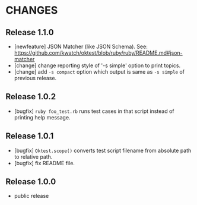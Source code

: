 CHANGES
=======



Release 1.1.0
-------------

* [newfeature] JSON Matcher (like JSON Schema). See:
  https://github.com/kwatch/oktest/blob/ruby/ruby/README.md#json-matcher
* [change] change reporting style of '-s simple' option to print topics.
* [change] add `-s compact` option which output is same as `-s simple` of previous release.



Release 1.0.2
-------------

* [bugfix] `ruby foo_test.rb` runs test cases in that script instead of printing help message.



Release 1.0.1
-------------

* [bugfix] `Oktest.scope()` converts test script filename from absolute path to relative path.
* [bugfix] fix README file.



Release 1.0.0
-------------

* public release

